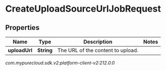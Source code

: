 # CreateUploadSourceUrlJobRequest


## Properties

| Name | Type | Description | Notes |
| ------------ | ------------- | ------------- | ------------- |
| **uploadUrl** | **String** | The URL of the content to upload. |  |




_com.mypurecloud.sdk.v2:platform-client-v2:212.0.0_

